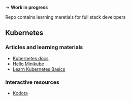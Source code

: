 -> **Work in progress**

Repo contains learning maretials for full stack developers

## Kubernetes

### Articles and learning materials
- [Kubernetes docs](https://kubernetes.io/)
- [Hello Minikube](https://kubernetes.io/docs/tutorials/hello-minikube/)
- [Learn Kubernetes Basics](https://kubernetes.io/docs/tutorials/kubernetes-basics/)

### Interactive resources
- [Kodota](https://www.katacoda.com/)
